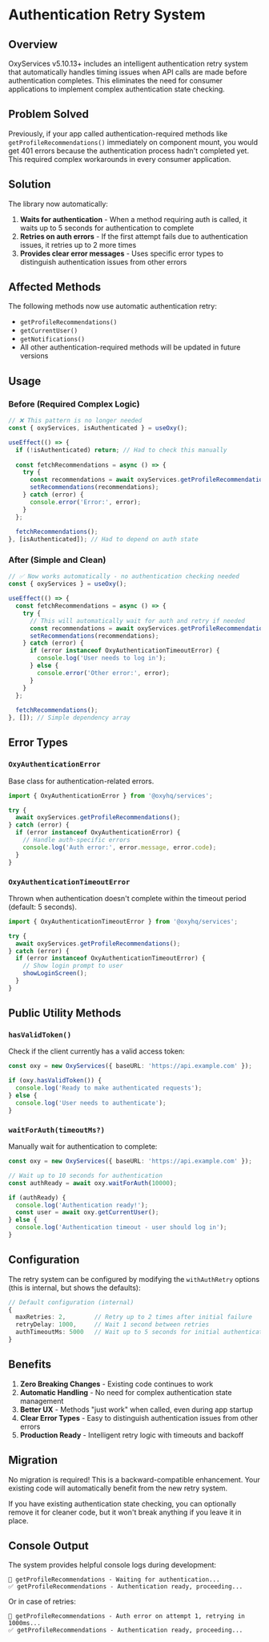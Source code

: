 # Authentication Retry System

## Overview

OxyServices v5.10.13+ includes an intelligent authentication retry system that automatically handles timing issues when API calls are made before authentication completes. This eliminates the need for consumer applications to implement complex authentication state checking.

## Problem Solved

Previously, if your app called authentication-required methods like `getProfileRecommendations()` immediately on component mount, you would get 401 errors because the authentication process hadn't completed yet. This required complex workarounds in every consumer application.

## Solution

The library now automatically:
1. **Waits for authentication** - When a method requiring auth is called, it waits up to 5 seconds for authentication to complete
2. **Retries on auth errors** - If the first attempt fails due to authentication issues, it retries up to 2 more times
3. **Provides clear error messages** - Uses specific error types to distinguish authentication issues from other errors

## Affected Methods

The following methods now use automatic authentication retry:

- `getProfileRecommendations()` 
- `getCurrentUser()`
- `getNotifications()`
- All other authentication-required methods will be updated in future versions

## Usage

### Before (Required Complex Logic)
```typescript
// ❌ This pattern is no longer needed
const { oxyServices, isAuthenticated } = useOxy();

useEffect(() => {
  if (!isAuthenticated) return; // Had to check this manually
  
  const fetchRecommendations = async () => {
    try {
      const recommendations = await oxyServices.getProfileRecommendations();
      setRecommendations(recommendations);
    } catch (error) {
      console.error('Error:', error);
    }
  };
  
  fetchRecommendations();
}, [isAuthenticated]); // Had to depend on auth state
```

### After (Simple and Clean)
```typescript
// ✅ Now works automatically - no authentication checking needed
const { oxyServices } = useOxy();

useEffect(() => {
  const fetchRecommendations = async () => {
    try {
      // This will automatically wait for auth and retry if needed
      const recommendations = await oxyServices.getProfileRecommendations();
      setRecommendations(recommendations);
    } catch (error) {
      if (error instanceof OxyAuthenticationTimeoutError) {
        console.log('User needs to log in');
      } else {
        console.error('Other error:', error);
      }
    }
  };
  
  fetchRecommendations();
}, []); // Simple dependency array
```

## Error Types

### `OxyAuthenticationError`
Base class for authentication-related errors.

```typescript
import { OxyAuthenticationError } from '@oxyhq/services';

try {
  await oxyServices.getProfileRecommendations();
} catch (error) {
  if (error instanceof OxyAuthenticationError) {
    // Handle auth-specific errors
    console.log('Auth error:', error.message, error.code);
  }
}
```

### `OxyAuthenticationTimeoutError`
Thrown when authentication doesn't complete within the timeout period (default: 5 seconds).

```typescript
import { OxyAuthenticationTimeoutError } from '@oxyhq/services';

try {
  await oxyServices.getProfileRecommendations();
} catch (error) {
  if (error instanceof OxyAuthenticationTimeoutError) {
    // Show login prompt to user
    showLoginScreen();
  }
}
```

## Public Utility Methods

### `hasValidToken()`
Check if the client currently has a valid access token:

```typescript
const oxy = new OxyServices({ baseURL: 'https://api.example.com' });

if (oxy.hasValidToken()) {
  console.log('Ready to make authenticated requests');
} else {
  console.log('User needs to authenticate');
}
```

### `waitForAuth(timeoutMs?)`
Manually wait for authentication to complete:

```typescript
const oxy = new OxyServices({ baseURL: 'https://api.example.com' });

// Wait up to 10 seconds for authentication
const authReady = await oxy.waitForAuth(10000);

if (authReady) {
  console.log('Authentication ready!');
  const user = await oxy.getCurrentUser();
} else {
  console.log('Authentication timeout - user should log in');
}
```

## Configuration

The retry system can be configured by modifying the `withAuthRetry` options (this is internal, but shows the defaults):

```typescript
// Default configuration (internal)
{
  maxRetries: 2,        // Retry up to 2 times after initial failure
  retryDelay: 1000,     // Wait 1 second between retries
  authTimeoutMs: 5000   // Wait up to 5 seconds for initial authentication
}
```

## Benefits

1. **Zero Breaking Changes** - Existing code continues to work
2. **Automatic Handling** - No need for complex authentication state management
3. **Better UX** - Methods "just work" when called, even during app startup
4. **Clear Error Types** - Easy to distinguish authentication issues from other errors
5. **Production Ready** - Intelligent retry logic with timeouts and backoff

## Migration

No migration is required! This is a backward-compatible enhancement. Your existing code will automatically benefit from the new retry system.

If you have existing authentication state checking, you can optionally remove it for cleaner code, but it won't break anything if you leave it in place.

## Console Output

The system provides helpful console logs during development:

```
🔄 getProfileRecommendations - Waiting for authentication...
✅ getProfileRecommendations - Authentication ready, proceeding...
```

Or in case of retries:

```
🔄 getProfileRecommendations - Auth error on attempt 1, retrying in 1000ms...
✅ getProfileRecommendations - Authentication ready, proceeding...
```
